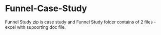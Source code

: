 # Funnel-Case-Study
Funnel Study zip is case study and Funnel Study folder contains of 2 files - excel with supoorting doc file.
